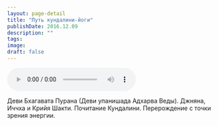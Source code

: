 ```yaml
---
layout: page-detail
title: "Путь кундалини-йоги"
publishDate: 2016.12.09
description: ""
tags:
image:
draft: false
---
```


<audio title="2016.12.09 - Путь кундалини-йоги.mp3" src="https://filer-api.advayta.org/v1.0/public/files/75445" controls=""></audio>

 Деви Бхагавата Пурана (Деви упанишада Адхарва Веды). Джняна, Иччха и Крийя Шакти. Почитание Кундалини. Перерождение с точки зрения энергии. 

  
